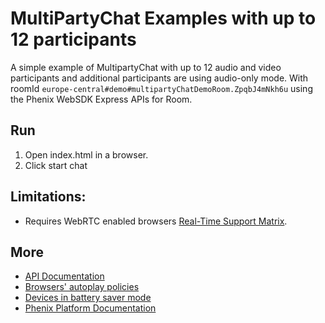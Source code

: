 # MultiPartyChat Examples with up to 12 participants
A simple example of MultipartyChat with up to 12 audio and video participants and additional participants are using audio-only mode. With roomId `europe-central#demo#multipartyChatDemoRoom.ZpqbJ4mNkh6u` using the Phenix WebSDK Express APIs for Room.

## Run
1. Open index.html in a browser.
2. Click start chat

## Limitations:
* Requires WebRTC enabled browsers [Real-Time Support Matrix](https://phenixrts.com/docs/web/#real-time-support-matrix).

## More

* [API Documentation](https://phenixrts.com/docs/web/#room-express)
* [Browsers' autoplay policies](https://phenixrts.com/docs/faq/index.html#why-isnt-autoplay-working)
* [Devices in battery saver mode](https://phenixrts.com/docs/faq/index.html#why-is-playback-blocked-in-battery-saver-mode)
* [Phenix Platform Documentation](http://phenixrts.com/docs/)
